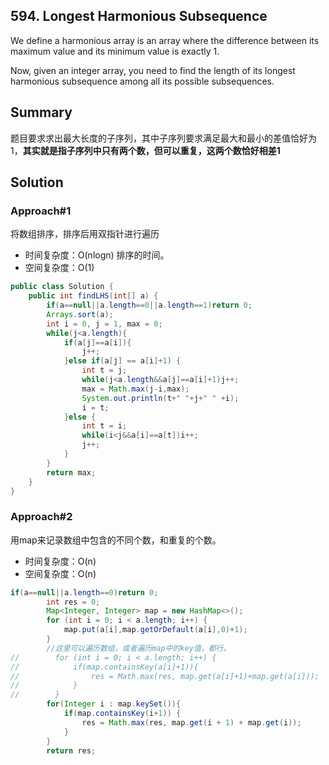 ## 594. Longest Harmonious Subsequence
We define a harmonious array is an array where the difference between its maximum value and its minimum value is exactly 1.

Now, given an integer array, you need to find the length of its longest harmonious subsequence among all its possible subsequences.
## Summary
题目要求求出最大长度的子序列，其中子序列要求满足最大和最小的差值恰好为1，**其实就是指子序列中只有两个数，但可以重复，这两个数恰好相差1**
## Solution

### Approach#1
将数组排序，排序后用双指针进行遍历
- 时间复杂度：O(nlogn) 排序的时间。
- 空间复杂度：O(1)

```java
public class Solution {
    public int findLHS(int[] a) {
        if(a==null||a.length==0||a.length==1)return 0;
        Arrays.sort(a);
        int i = 0, j = 1, max = 0;
        while(j<a.length){
            if(a[j]==a[i]){
                j++;
            }else if(a[j] == a[i]+1) {
                int t = j;
                while(j<a.length&&a[j]==a[i]+1)j++;
                max = Math.max(j-i,max);
                System.out.println(t+" "+j+" " +i);
                i = t;
            }else {
                int t = i;
                while(i<j&&a[i]==a[t])i++;
                j++;
            }
        }
        return max;
    }
}
```
### Approach#2
用map来记录数组中包含的不同个数，和重复的个数。
- 时间复杂度：O(n)
- 空间复杂度：O(n)

```java
if(a==null||a.length==0)return 0;
        int res = 0;
        Map<Integer, Integer> map = new HashMap<>();
        for (int i = 0; i < a.length; i++) {
            map.put(a[i],map.getOrDefault(a[i],0)+1);
        }
        //这里可以遍历数组，或者遍历map中的key值，都行。
//        for (int i = 0; i < a.length; i++) {
//            if(map.containsKey(a[i]+1)){
//                res = Math.max(res, map.get(a[i]+1)+map.get(a[i]));
//            }
//        }
        for(Integer i : map.keySet()){
            if(map.containsKey(i+1)) {
                res = Math.max(res, map.get(i + 1) + map.get(i));
            }
        }
        return res;
```